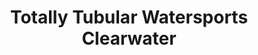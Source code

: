 ---
title: "Totally Tubular Watersports Clearwater"
url: /clearwater/totally-tubular-watersports-clearwater/
shop: sports
---